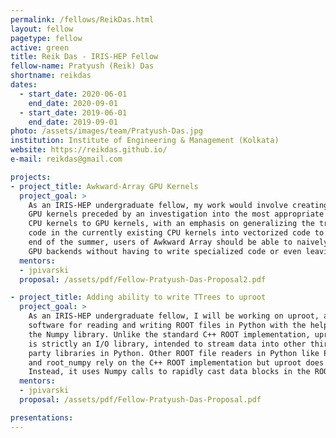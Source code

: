 ```yaml
---
permalink: /fellows/ReikDas.html
layout: fellow
pagetype: fellow
active: green
title: Reik Das - IRIS-HEP Fellow
fellow-name: Pratyush (Reik) Das
shortname: reikdas
dates:
  - start_date: 2020-06-01
    end_date: 2020-09-01
  - start_date: 2019-06-01
    end_date: 2019-09-01
photo: /assets/images/team/Pratyush-Das.jpg
institution: Institute of Engineering & Management (Kolkata)
website: https://reikdas.github.io/
e-mail: reikdas@gmail.com

projects:
- project_title: Awkward-Array GPU Kernels
  project_goal: >
    As an IRIS-HEP undergraduate fellow, my work would involve creating a library of Awkward-Array
    GPU kernels preceded by an investigation into the most appropriate way to translate pre-existing
    CPU kernels to GPU kernels, with an emphasis on generalizing the translation between the scalar
    code in the currently existing CPU kernels into vectorized code to be executed on GPUs. At the
    end of the summer, users of Awkward Array should be able to naively switch between the CPU and
    GPU backends without having to write specialized code or even leaving the Python prompt.
  mentors:
  - jpivarski
  proposal: /assets/pdf/Fellow-Pratyush-Das-Proposal2.pdf

- project_title: Adding ability to write TTrees to uproot
  project_goal: >
    As an IRIS-HEP undergraduate fellow, I will be working on uproot, a
    software for reading and writing ROOT files in Python with the help of
    the Numpy library. Unlike the standard C++ ROOT implementation, uproot
    is strictly an I/O library, intended to stream data into other third
    party libraries in Python. Other ROOT file readers in Python like PyROOT
    and root_numpy rely on the C++ ROOT implementation but uproot does not.
    Instead, it uses Numpy calls to rapidly cast data blocks in the ROOT file as Numpy arrays.
  mentors:
  - jpivarski
  proposal: /assets/pdf/Fellow-Pratyush-Das-Proposal.pdf

presentations:
---  
```

